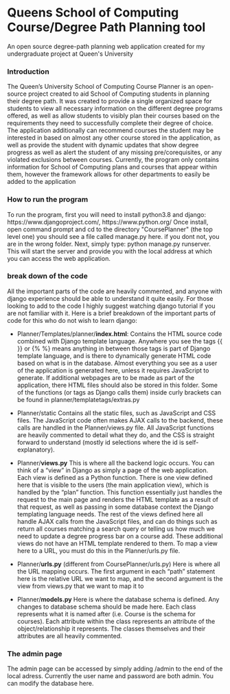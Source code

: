 <h1>Queens School of Computing Course/Degree Path Planning tool</h1>
 An open source degree-path planning web application created for my undergraduate project at Queen's University
 
 <h3> Introduction </h3> 
The Queen’s University School of Computing Course Planner is an open-source project created to aid School of Computing students in planning their degree path. It was created to provide a single organized space for students to view all necessary information on the different degree programs offered, as well as allow students to visibly plan their courses based on the requirements they need to successfully complete their degree of choice. The application additionally can recommend courses the student may be interested in based on almost any other course stored in the application, as well as provide the student with dynamic updates that show degree progress as well as alert the student of any missing pre/corequisites, or any violated exclusions between courses. Currently, the program only contains information for School of Computing plans and courses that appear within them, however the framework allows for other departments to easily be added to the application

<h3>How to run the program</h3>
To run the program, first you will need to install python3.8 and django: https://www.djangoproject.com/, https://www.python.org/
Once install, open command prompt and cd to the directory "CoursePlanner" (the top level one) you should see a file called manage.py here. if you dont not, you are in the wrong folder.
Next, simply type: python manage.py runserver. This will start the server and provide you with the local address at which you can access the web application.

<h3> break down of the code </h3>
All the important parts of the code are heavily commented, and anyone with django experience should be able to understand it quite easily. For those looking to add to the code I highly suggest watching django tutorial if you are not familiar with it. Here is a brief breakdown of the important parts of code for this who do not wish to learn django:

-	Planner/Templates/planner/<b>index.html</b>:
Contains the HTML source code combined with Django template language. Anywhere you see the tags {{ }} or {% %} means anything in between those tags is part of Django template language, and is there to dynamically generate HTML code based on what is in the database. Almost everything you see as a user of the application is generated here, unless it requires JavaScript to generate. If additional webpages are to be made as part of the application, there HTML files should also be stored in this folder. Some of the functions (or tags as Django calls them) inside curly brackets can be found in planner/templatetags/extras.py

-	Planner/static
Contains all the static files, such as JavaScript and CSS files. The JavaScript code often makes AJAX calls to the backend, these calls are handled in the Planner/views.py file. All JavaScript functions are heavily commented to detail what they do, and the CSS is straight forward to understand (mostly id selections where the id is self-explanatory). 
-	Planner/<b>views.py</b>
This is where all the backend logic occurs. You can think of a “view” in Django as simply a page of the web application. Each view is defined as a Python function. There is one view defined here that is visible to the users (the main application view), which is handled by the “plan” function. This function essentially just handles the request to the main page and renders the HTML template as a result of that request, as well as passing in some database context the Django templating language needs. The rest of the views defined here all handle AJAX calls from the JavaScript files, and can do things such as return all courses matching a search query or telling us how much we need to update a degree progress bar on a course add. These additional views do not have an HTML template rendered to them. To map a view here to a URL, you must do this in the  Planner/urls.py file.
-	Planner/<b>urls.py</b> (different from CoursePlanner/urls.py)
Here is where all the URL mapping occurs. The first argument in each “path” statement here is the relative URL we want to map, and the second argument is the view from views.py  that we want to map it to
-	Planner/<b>models.py</b>
Here is where the database schema is defined. Any changes to database schema should be made here. Each class represents what it is named after (i.e. Course is the schema for courses). Each attribute within the class represents an attribute of the object/relationship it represents. The classes themselves and their attributes are all heavily commented.

<h3> The admin page </h3>
 The admin page can be accessed by simply adding /admin to the end of the local adress. Currently the user name and password are both admin. You can modify the database here.
